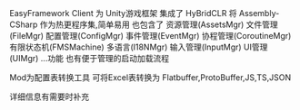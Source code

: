 EasyFramework 
Client 为 Unity游戏框架
  集成了 HyBridCLR 将 Assembly-CSharp 作为热更程序集,简单易用
  也包含了
    资源管理(AssetsMgr)
    文件管理(FileMgr)
    配置管理(ConfigMgr)
    事件管理(EventMgr)
    协程管理(CoroutineMgr)
    有限状态机(FMSMachine)
    多语言(I18NMgr)
    输入管理(InputMgr)
    UI管理(UIMgr)
    ...功能
  也有便于管理的启动加载流程

Mod为配置表转换工具
  可将Excel表转换为 Flatbuffer,ProtoBuffer,JS,TS,JSON

详细信息有需要时补充
    
